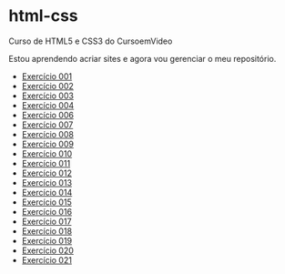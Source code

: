 # html-css
Curso de HTML5 e CSS3 do CursoemVideo

Estou aprendendo acriar sites e agora vou gerenciar o meu repositório.
<ul>
    <li><a href='https://rodrigomartinsa.github.io/html-css/exercicios/ex001%20Parág/index.html'>Exercício 001</a></li>
    <li><a href='https://rodrigomartinsa.github.io/html-css/exercicios/ex002%20Quebra%20L/index.html'>Exercício 002</a></li>
    <li><a href='https://rodrigomartinsa.github.io/html-css/exercicios/ex003%20Img/index.html'>Exercício 003</a></li>
    <li><a href='https://rodrigomartinsa.github.io/html-css/exercicios/ex004%20icon/index.html'>Exercício 004</a></li>
    <li><a href='https://rodrigomartinsa.github.io/html-css/exercicios/ex006%20Heading/index.html'>Exercício 006</a></li>
    <li><a href='https://rodrigomartinsa.github.io/html-css/exercicios/Ex007%20Semântica%201/index.html'>Exercício 007</a></li>
    <li><a href='https://rodrigomartinsa.github.io/html-css/exercicios/ex008%20Semântica%202/index.html'>Exercício 008</a></li>
    <li><a href='https://rodrigomartinsa.github.io/html-css/exercicios/ex009%20Listas/index.html'>Exercício 009</a></li>
    <li><a href='https://rodrigomartinsa.github.io/html-css/exercicios/ex010%20Links/index.html'>Exercício 010</a></li>
    <li><a href='https://rodrigomartinsa.github.io/html-css/exercicios/ex011%20imagens%20e%20audios/index.html'>Exercício 011</a></li>
    <li><a href='https://rodrigomartinsa.github.io/html-css/exercicios/ex012%20Videos/index.html'>Exercício 012</a></li>
    <li><a href='https://rodrigomartinsa.github.io/html-css/exercicios/ex013%20estilos%20inline/index.html'>Exercício 013</a></li>
    <li><a href='https://rodrigomartinsa.github.io/html-css/exercicios/ex014%20Estilos%20Locais/index.html'>Exercício 014</a></li>
    <li><a href='https://rodrigomartinsa.github.io/html-css/exercicios/ex015%20Estilos%20Externos/index.html'>Exercício 015</a></li>
    <li><a href='https://rodrigomartinsa.github.io/html-css/exercicios/ex016%20Cores/cor01.html'>Exercício 016</a></li>
    <li><a href='https://rodrigomartinsa.github.io/html-css/exercicios/Ex017%20fonte/fonte01.html'>Exercício 017</a></li>
    <li><a href='https://rodrigomartinsa.github.io/html-css/exercicios/Ex018%20Fontes%202/fontes01.html'>Exercício 018</a></li>
    <li><a href='https://rodrigomartinsa.github.io/html-css/exercicios/Ex019%20Usando%20ID%20e%20Class/index.html'>Exercício 019</a></li>
    <li><a href='https://rodrigomartinsa.github.io/html-css/exercicios/Ex020%20Seletores%20Personalizados/houver.html'>Exercício 020</a></li>
    <li><a href='https://rodrigomartinsa.github.io/html-css/exercicios/Ex021%20Boxes/boxes01.html#'>Exercício 021</a></li>
</ul>
